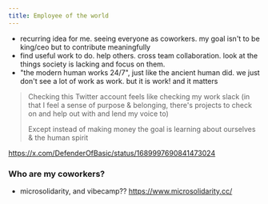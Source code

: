 ```yaml
---
title: Employee of the world
---
```


- recurring idea for me. seeing everyone as coworkers. my goal isn't to be king/ceo but to contribute meaningfully
- find useful work to do. help others. cross team collaboration. look at the things society is lacking and focus on them. 
- "the modern human works 24/7", just like the ancient human did. we just don't see a lot of work as work. but it is work! and it matters 


> Checking this Twitter account feels like checking my work slack (in that I feel a sense of purpose & belonging, there's projects to check on and help out with and lend my voice to)
>
> Except instead of making money the goal is learning about ourselves & the human spirit

https://x.com/DefenderOfBasic/status/1689997690841473024



### Who are my coworkers?

- microsolidarity, and vibecamp?? https://www.microsolidarity.cc/